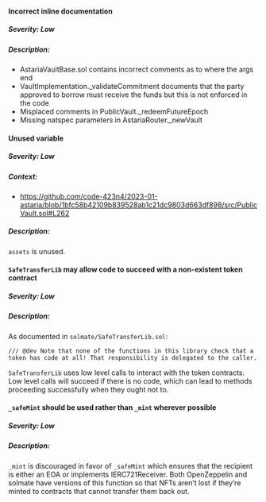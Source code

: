 #### Incorrect inline documentation

##### Severity: Low

##### Description: 

- AstariaVaultBase.sol contains incorrect comments as to where the args end
- VaultImplementation._validateCommitment documents that the party approved to borrow must receive the funds but this is not enforced in the code
- Misplaced comments in PublicVault._redeemFutureEpoch
- Missing natspec parameters in AstariaRouter._newVault


#### Unused variable

##### Severity: Low

##### Context: 

- https://github.com/code-423n4/2023-01-astaria/blob/1bfc58b42109b839528ab1c21dc9803d663df898/src/PublicVault.sol#L262

##### Description:

`assets` is unused.


#### `SafeTransferLib` may allow code to succeed with a non-existent token contract

##### Severity: Low

##### Description: 

As documented in `solmate/SafeTransferLib.sol`:

```
/// @dev Note that none of the functions in this library check that a token has code at all! That responsibility is delegated to the caller.
```

`SafeTransferLib` uses low level calls to interact with the token contracts. Low level calls will succeed if there is no code, which can lead to methods proceeding successfully when they ought not to.


#### `_safeMint` should be used rather than `_mint` wherever possible

##### Severity: Low

##### Description: 

`_mint` is discouraged in favor of `_safeMint` which ensures that the recipient is either an EOA or implements IERC721Receiver. Both OpenZeppelin and solmate have versions of this function so that NFTs aren’t lost if they’re minted to contracts that cannot transfer them back out.